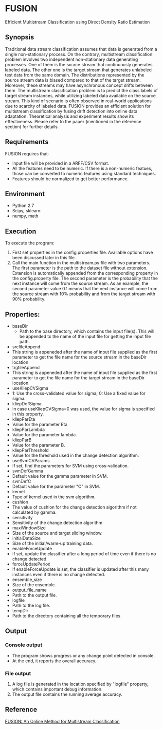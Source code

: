 # FUSION
Efficient Multistream Classification using Direct DensIty Ratio Estimation

## Synopsis
Traditional data stream classification assumes that data is generated from a single non-stationary process. On the contrary, multistream classification problem involves two independent non-stationary data generating processes. One of them is the source stream that continuously generates labeled data. The other one is the target stream that generates unlabeled test data from the same domain. The distributions represented by the source stream data is biased compared to that of the target stream. Moreover, these streams may have asynchronous concept drifts between them. The multistream classification problem is to predict the class labels of target stream instances, while utilizing labeled data available on the source stream. This kind of scenario is often observed in real-world applications due to scarcity of labeled data. FUSION provides an efficient solution for multistream classification by fusing drift detection into online data adaptation. Theoretical analysis and experiment results show its effectiveness. Please refer to the paper (mentioned in the reference section) for further details. 

## Requirements
FUSION requires that-
* Input file will be provided in a ARFF/CSV format.
* All the features need to be numeric. If there is a non-numeric featues, those can be converted to numeric features using standard techniques.
* Features should be normalized to get better performance. 

## Environment
* Python 2.7
* Scipy, sklearn
* numpy, math

## Execution
To execute the program:
1. First set properties in the config.properties file. Available options have been discussed later in this file.
2. Call the main function in the multistream.py file with two parameters. The first parameter is the path to the dataset file without extension. Extension is automatically appended from the corresponding property in the config.property file. The second parameter is the probability that the next instance will come from the source stream. As an example, the second parameter value 0.1 means that the next instance will come from the source stream with 10% probability and from the target stream with 90% probability. 
 
## Properties:
* baseDir
  * Path to the base directory, which contains the input file(s). This will be appended to the name of the input file for getting the input file path.
* srcfileAppend
 * This string is appeneded after the name of input file supplied as the first parameter to get the file name for the source stream in the baseDir location.
* trgfileAppend
 * This string is appeneded after the name of input file supplied as the first parameter to get the file name for the target stream in the baseDir location.
* useKliepCVSigma
 * 1: Use the cross-validated value for sigma; 0: Use a fixed value for sigma.
* kliepDefSigma
 * In case useKliepCVSigma=0 was used, the value for sigma is specified in this property.
* kliepParEta
 * Value for the parameter Eta.
* kliepParLambda
 * Value for the parameter lambda.
* kliepParB
 * Value for the parameter B.
* kliepParThreshold
 * Value for the threshold used in the change detection algorithm.
* useSvmCVParams
 * If set, find the parameters for SVM using cross-validation.
* svmDefGamma
 * Default value for the gamma parameter in SVM.
* svmDefC
 * Default value for the parameter "C" in SVM.
* kernel
 * Type of kernel used in the svm algorithm.
* cushion
 * The value of cushion for the change detection algorithm if not calculated by gamma.
* sensitivity
 * Sensitivity of the change detection algorithm.
* maxWindowSize
 * Size of the source and target sliding window.
* initialDataSize
 * Size of the initial/warm-up training data.
* enableForceUpdate
 * If set, update the classifier after a long period of time even if there is no change detected.
* forceUpdatePeriod
 * If enableForceUpdate is set, the classifier is updated after this many instances even if there is no change detected.
* ensemble_size
 * Size of the ensemble.
* output_file_name
 * Path to the output file.
* logfile
 * Path to the log file.
* tempDir
 * Path to the directory containing all the temporary files.

## Output
### Console output
* The program shows progress or any change point detected in console. 
* At the end, it reports the overall accuracy.

### File output
1. A log file is generated in the location specified by "logfile" property, which contains important debug information.
2. The output file contains the running average accuracy.

## Reference
[FUSION: An Online Method for Multistream Classification](https://dl.acm.org/citation.cfm?id=3132886&dl=ACM&coll=DL&CFID=1020200191&CFTOKEN=12773057)
